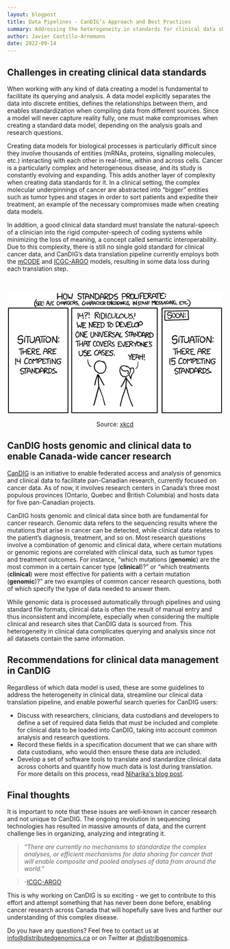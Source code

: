 ```yaml
---
layout: blogpost
title: Data Pipelines - CanDIG’s Approach and Best Practices
summary: Addressing the heterogeneity in standards for clinical data sharing
author: Javier Castillo-Arnemann
date: 2022-09-14
---
```


## Challenges in creating clinical data standards

When working with any kind of data creating a model is fundamental to facilitate its querying and analysis. A data model explicitly separates the data into discrete entities, defines the relationships between them, and enables standardization when compiling data from different sources. Since a model will never capture reality fully, one must make compromises when creating a standard data model, depending on the analysis goals and research questions.

Creating data models for biological processes is particularly difficult since they involve thousands of entities (mRNAs, proteins, signalling molecules, etc.) interacting with each other in real-time, within and across cells. Cancer is a particularly complex and heterogeneous disease, and its study is constantly evolving and expanding. This adds another layer of complexity when creating data standards for it. In a clinical setting, the complex molecular underpinnings of cancer are abstracted into “bigger” entities such as tumor types and stages in order to sort patients and expedite their treatment, an example of the necessary compromises made when creating data models. 

In addition, a good clinical data standard must translate the  natural-speech of a clinician into the rigid computer-speech of coding systems while minimizing the loss of meaning, a concept called semantic interoperability. Due to this complexity, there is still no single gold standard for clinical cancer data, and CanDIG’s data translation pipeline currently employs both the [mCODE](https://confluence.hl7.org/display/COD/mCODE/) and [ICGC-ARGO](https://www.icgc-argo.org/) models, resulting in some data loss during each translation step. 

<br>

<Center>

![](/img/posts/standardizing-clinical-data/xkcd_standards.png#center)

Source: [xkcd](https://xkcd.com/)
</Center>

## CanDIG hosts genomic and clinical data to enable Canada-wide cancer research

[CanDIG](https://www.sciencedirect.com/science/article/pii/S2666979X21000409) is an initiative to enable federated access and analysis of genomics and clinical data to facilitate pan-Canadian research, currently focused on cancer data. As of now, it involves research centers in Canada’s three most populous provinces (Ontario, Quebec and British Columbia) and hosts data for five pan-Canadian projects.
 
CanDIG hosts genomic and clinical data since both are fundamental for cancer research. Genomic data refers to the sequencing results where the mutations that arise in cancer can be detected, while clinical data relates to the patient’s diagnosis, treatment, and so on. Most research questions involve a combination of genomic and clinical data, where certain mutations or genomic regions are correlated with clinical data, such as tumor types and treatment outcomes. For instance, “which mutations (**genomic**) are the most common in a certain cancer type (**clinical**)?” or  “which treatments (**clinical**) were most effective for patients with a certain mutation (**genomic**)?” are two examples of common cancer research questions, both of which specify the type of data needed to answer them. 

While genomic data is processed automatically through pipelines and using standard file formats, clinical data is often the result of manual entry and thus inconsistent and incomplete, especially when considering the multiple clinical and research sites that CanDIG data is sourced from. This heterogeneity in clinical data complicates querying and analysis since not all datasets contain the same information.

## Recommendations for clinical data management in CanDIG

Regardless of which data model is used, these are some guidelines to address the heterogeneity in clinical data, streamline our clinical data translation pipeline, and enable powerful search queries for CanDIG users:

- Discuss with researchers, clinicians, data custodians and developers to define a set of required data fields that must be included and complete for clinical data to be loaded into CanDIG, taking into account common analysis and research questions. 
- Record these fields in a specification document that we can share with data custodians, who would then ensure these data are included.
- Develop a set of software tools to translate and standardize clinical data across cohorts and quantify how much data is lost during translation. For more details on this process, read [Niharika's blog post](https://www.distributedgenomics.ca/posts/data-pipelines-candig-approach-and-best-practices/).

## Final thoughts

It is important to note that these issues are well-known in cancer research and not unique to CanDIG. The ongoing revolution in sequencing technologies has resulted in massive amounts of data, and the current challenge lies in organizing, analyzing and integrating it.

>*“There are currently no mechanisms to standardize the complex analyses, or efficient mechanisms for data sharing for cancer that will enable composite and pooled analyses of data from around the world.”*

>-[ICGC-ARGO](https://www.icgc-argo.org/)

This is why working on CanDIG is so exciting - we get to contribute to this effort and attempt something that has never been done before, enabling cancer research across Canada that will hopefully save lives and further our understanding of this complex disease.

Do you have any questions? Feel free to contact us at [info@distributedgenomics.ca](mailto:info@distributedgenomics.ca) or on Twitter at [@distribgenomics](https://twitter.com/distribgenomics).

